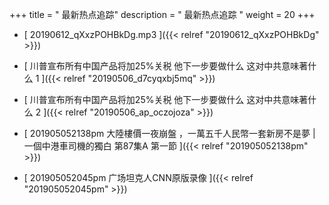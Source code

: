 +++
title = "  最新热点追踪"
description = "  最新热点追踪  "
weight = 20
+++



* [ 20190612_qXxzPOHBkDg.mp3 ]({{< relref "20190612_qXxzPOHBkDg" >}})


* [  川普宣布所有中国产品将加25%关税 他下一步要做什么 这对中共意味著什么 1 ]({{< relref "20190506_d7cyqxbj5mq" >}})


* [  川普宣布所有中国产品将加25%关税 他下一步要做什么 这对中共意味著什么 2 ]({{< relref "20190506_ap_oczojoza" >}})


* [  201905052138pm  大陸樓價一夜崩盤 ，一萬五千人民幣一套新房不是夢 | 一個中港車司機的獨白 第87集A 第一節 ]({{< relref "201905052138pm" >}})


* [  201905052045pm 广场坦克人CNN原版录像  ]({{< relref "201905052045pm" >}})

